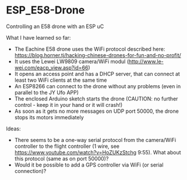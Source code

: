 # ESP_E58-Drone
Controlling an E58 drone with an ESP uC 

What I have learned so far:

- The Eachine E58 drone uses the WiFi protocol described here: https://blog.horner.tj/hacking-chinese-drones-for-fun-and-no-profit/
- It uses the Lewei LW9809 camera/WiFi modul (http://www.le-wei.com/eacp_view.asp?id=66)
- It opens an access point and has a DHCP server, that can connect at least two WiFi clients at the same time
- An ESP8266 can connect to the drone without any problems (even in parallel to the JY Ufo APP)
- The enclosed Arduino sketch starts the drone (CAUTION: no further control - keep it in your hand or it will crash!)
- As soon as it gets no more messages on UDP port 50000, the drone stops its motors immediately

Ideas:
- There seems to be a one-way serial protocol from the camera/WiFi controller to the flight controller (1 wire, see https://www.youtube.com/watch?v=HoZUKzStchg 9:55). What about this protocol (same as on port 50000)? 
- Would it be possible to add a GPS controller via WiFi (or serial connection)?

